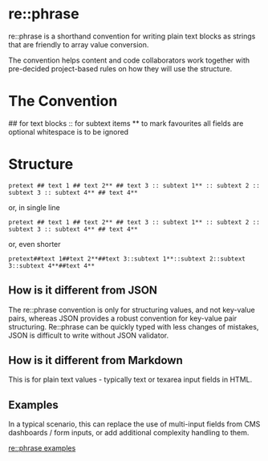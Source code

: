 # re::phrase 
re::phrase is a shorthand convention for writing plain text blocks as strings that are friendly to array value conversion.

The convention helps content and code collaborators work together with pre-decided project-based rules on how they will use the structure.

# The Convention
&#35;&#35; for text blocks
:: for subtext items
** to mark favourites
all fields are optional
whitespace is to be ignored

# Structure

`pretext
	## text 1
	## text 2**
	## text 3
		:: subtext 1**
		:: subtext 2
		:: subtext 3
 	:: subtext 4**
	## text 4**`

or, in single line

`pretext ## text 1 ## text 2** ## text 3 :: subtext 1** :: subtext 2 :: subtext 3 :: subtext 4** ## text 4**`

or, even shorter

`pretext##text 1##text 2**##text 3::subtext 1**::subtext 2::subtext 3::subtext 4**##text 4**`

## How is it different from JSON
The re::phrase convention is only for structuring values, and not key-value pairs, whereas JSON provides a robust convention for key-value pair structuring. Re::phrase can be quickly typed with less changes of mistakes, JSON is difficult to write without JSON validator.


## How is it different from Markdown
This is for plain text values - typically text or texarea input fields in HTML.


## Examples
In a typical scenario, this can replace the use of multi-input fields from CMS dashboards / form inputs, or add additional complexity handling to them.

[re::phrase examples](https://wildfiretech.co/uploads/2022/03-March/01-Tue/rephrase-examples.png)